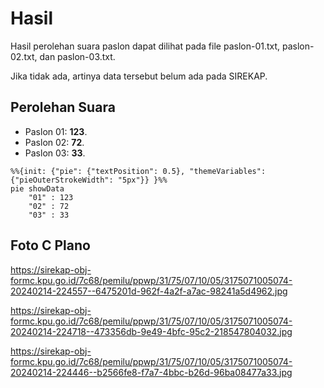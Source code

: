 # Hasil

Hasil perolehan suara paslon dapat dilihat pada file paslon-01.txt, paslon-02.txt, dan paslon-03.txt.

Jika tidak ada, artinya data tersebut belum ada pada SIREKAP.

## Perolehan Suara

 * Paslon 01: **123**.
 * Paslon 02: **72**.
 * Paslon 03: **33**.

```mermaid
%%{init: {"pie": {"textPosition": 0.5}, "themeVariables": {"pieOuterStrokeWidth": "5px"}} }%%
pie showData
    "01" : 123
    "02" : 72
    "03" : 33
```
## Foto C Plano

https://sirekap-obj-formc.kpu.go.id/7c68/pemilu/ppwp/31/75/07/10/05/3175071005074-20240214-224557--6475201d-962f-4a2f-a7ac-98241a5d4962.jpg

https://sirekap-obj-formc.kpu.go.id/7c68/pemilu/ppwp/31/75/07/10/05/3175071005074-20240214-224718--473356db-9e49-4bfc-95c2-218547804032.jpg

https://sirekap-obj-formc.kpu.go.id/7c68/pemilu/ppwp/31/75/07/10/05/3175071005074-20240214-224446--b2566fe8-f7a7-4bbc-b26d-96ba08477a33.jpg

